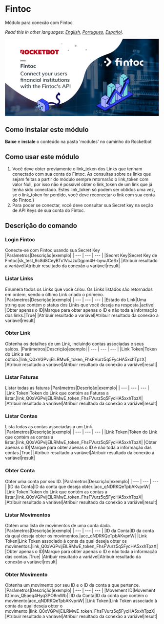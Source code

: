 # Fintoc
  
Módulo para conexão com Fintoc  

*Read this in other languages: [English](Manual_Fintoc.md), [Portugues](Manual_Fintoc.pr.md), [Español](Manual_Fintoc.es.md).*
  
![banner](imgs/Banner_Fintoc.png)
## Como instalar este módulo
  
__Baixe__ e __instale__ o conteúdo na pasta 'modules' no caminho do Rocketbot  


## Como usar este módulo

1. Você deve obter previamente o link_token dos Links que tenham conectado com sua conta do Fintoc. As consultas sobre os links que sejam feitas a partir do módulo sempre retornarão o link_token com valor Null, por isso não é possível obter o link_token de um link que já tenha sido conectado. Estes link_token só podem ser obtidos uma vez, se o link_token for perdido, você deve reconectar o link com sua conta do Fintoc.}
2. Para poder se conectar, você deve consultar sua Secret key na seção de API Keys de sua conta do Fintoc.


## Descrição do comando

### Login Fintoc
  
Conecte-se com Fintoc usando sua Secret Key
|Parâmetros|Descrição|exemplo|
| --- | --- | --- |
|Secret Key|Secret Key de Fintoc|sk_test_9c8d8CeyBTx1VcJzuDgpm4H-bywJCeSx|
|Atribuir resultado a variável|Atribuir resultado da conexão a variável|result|

### Listar Links
  
Enumera todos os Links que você criou. Os Links listados são retornados em ordem, sendo o último Link criado o primeiro.
|Parâmetros|Descrição|exemplo|
| --- | --- | --- |
|Estado do Link|Uma string que contém o status dos Links que você deseja na resposta.|active|
|Obter apenas o ID|Marque para obter apenas o ID e não toda a informação dos links.|True|
|Atribuir resultado a variável|Atribuir resultado da conexão a variável|result|

### Obter Link
  
Obtenha os detalhes de um Link, incluindo contas associadas e seus saldos.
|Parâmetros|Descrição|exemplo|
| --- | --- | --- |
|Link Token|Token do Link a ser obtido.|link_Q0xVGPvijElLRMwE_token_FhsFVurz5q5FycHA5xxhTpzX|
|Atribuir resultado a variável|Atribuir resultado da conexão a variável|result|

### Listar Faturas
  
Listar todas as faturas
|Parâmetros|Descrição|exemplo|
| --- | --- | --- |
|Link Token|Token do Link que contém as Faturas a listar.|link_Q0xVGPvijElLRMwE_token_FhsFVurz5q5FycHA5xxhTpzX|
|Atribuir resultado a variável|Atribuir resultado da conexão a variável|result|

### Listar Contas
  
Lista todas as contas associadas a um Link
|Parâmetros|Descrição|exemplo|
| --- | --- | --- |
|Link Token|Token do Link que contém as contas a listar.|link_Q0xVGPvijElLRMwE_token_FhsFVurz5q5FycHA5xxhTpzX|
|Obter apenas o ID|Marque para obter apenas o ID e não toda a informação das contas.|True|
|Atribuir resultado a variável|Atribuir resultado da conexão a variável|result|

### Obter Conta
  
Obter uma conta por seu ID.
|Parâmetros|Descrição|exemplo|
| --- | --- | --- |
|ID da Conta|ID da conta que deseja obter.|acc_qNDRKQeTpbAKvpnW|
|Link Token|Token do Link que contém as contas a listar.|link_Q0xVGPvijElLRMwE_token_FhsFVurz5q5FycHA5xxhTpzX|
|Atribuir resultado a variável|Atribuir resultado da conexão a variável|result|

### Listar Movimentos
  
Obtém uma lista de movimentos de uma conta dada.
|Parâmetros|Descrição|exemplo|
| --- | --- | --- |
|ID da Conta|ID da conta da qual deseja obter os movimentos.|acc_qNDRKQeTpbAKvpnW|
|Link Token|Link Token associado à conta da qual deseja obter os movimentos.|link_Q0xVGPvijElLRMwE_token_FhsFVurz5q5FycHA5xxhTpzX|
|Obter apenas o ID|Marque para obter apenas o ID e não toda a informação das contas.|True|
|Atribuir resultado a variável|Atribuir resultado da conexão a variável|result|

### Obter Movimento
  
Obtenha um movimento por seu ID e o ID da conta a que pertence.
|Parâmetros|Descrição|exemplo|
| --- | --- | --- |
|Movement ID|Movement ID|mov_QEaeq4Hyq3PO8mWb|
|ID da Conta|ID da conta que contém o movimento|acc_qNDRKQeTpbAKvpnW|
|Link Token|Link Token associado à conta da qual deseja obter o movimento.|link_Q0xVGPvijElLRMwE_token_FhsFVurz5q5FycHA5xxhTpzX|
|Atribuir resultado a variável|Atribuir resultado da conexão a variável|result|
